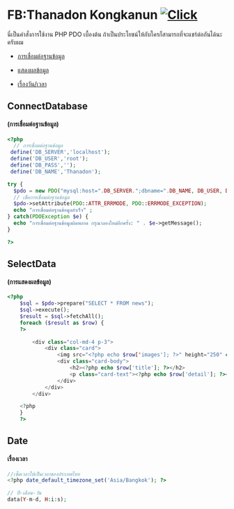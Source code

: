 FB:Thanadon Kongkanun [![Click](https://www.img.in.th/images/209839257f2c5439dbdad8509960979d.png)](https://www.facebook.com/markker.mtd/)
===================
นี่เป็นคำสั่งการใช้งาน PHP PDO เบื้องต้น ถ้าเป็นประโยชน์ให้กับใครก็สามารถที่จะแชร์ต่อกันได้นะครับผม

* [การเชื่อมต่อฐานข้อมูล](#ConnectDatabase)

* [แสดงผลข้อมูล](#SelectData)

* [เรื่องวัน/เวลา](#Date)


ConnectDatabase 
------------
#### (การเชื่อมต่อฐานข้อมูล)
```php 
<?php
  // การเชื่อมต่อฐานข้อมูล
 define('DB_SERVER','localhost');
 define('DB_USER','root');
 define('DB_PASS','');
 define('DB_NAME','Thanadon');

try {
  $pdo = new PDO("mysql:host=".DB_SERVER.";dbname=".DB_NAME, DB_USER, DB_PASS);
  // เช็คการเชื่อมต่อฐานข้อมูล
  $pdo->setAttribute(PDO::ATTR_ERRMODE, PDO::ERRMODE_EXCEPTION);
  echo "การเชื่อมต่อฐานข้อมูลสำเร็จ" ;
} catch(PDOException $e) {
  echo "การเชื่อมต่อฐานข้อมูลผิดพลาด กรุณาลองใหม่อีกครั้ง: " . $e->getMessage();
}

?>
```

SelectData 
------------
#### (การแสดงผลข้อมูล)
```php 
<?php
    $sql = $pdo->prepare("SELECT * FROM news");
    $sql->execute();
    $result = $sql->fetchAll();
    foreach ($result as $row) {
    ?>

        <div class="col-md-4 p-3">
            <div class="card">
                <img src="<?php echo $row['images']; ?>" height="250" class="card-img-top" alt="">
                <div class="card-body">
                    <h2><?php echo $row['title']; ?></h2>
                    <p class="card-text"><?php echo $row['detail']; ?></p>
                </div>
            </div>
        </div>

    <?php
    }
    ?>
```

Date
------------
#### เรื่องเวลา
```php 
//เซ็ตเวลาให้เป็นเวลาของประเทศไทย
<?php date_default_timezone_set('Asia/Bangkok'); ?>

// ปี-เดือน-วัน
data(Y-m-d, H:i:s);
```
